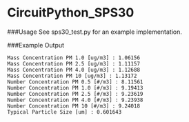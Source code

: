 # CircuitPython_SPS30

###Usage
See sps30_test.py for an example implementation.

###Example Output
```
Mass Concentration PM 1.0 [ug/m3] : 1.06156
Mass Concentration PM 2.5 [ug/m3] : 1.11157
Mass Concentration PM 4.0 [ug/m3] : 1.12688
Mass Concentration PM 10 [ug/m3] : 1.13172
Number Concentration PM 0.5 [#/m3] : 8.11561
Number Concentration PM 1.0 [#/m3] : 9.19413
Number Concentration PM 2.5 [#/m3] : 9.23619
Number Concentration PM 4.0 [#/m3] : 9.23938
Number Concentration PM 10 [#/m3] : 9.24018
Typical Particle Size [um] : 0.601643
```
